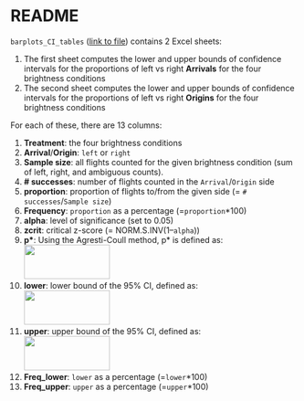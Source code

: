 # README

`barplots_CI_tables` ([link to file](https://github.com/eborsi/finch_brightness_project/blob/main/analysis/raw_data.csv)) contains 2 Excel sheets:
1. The first sheet computes the lower and upper bounds of confidence intervals for the proportions of left vs right **Arrivals** for the four brightness conditions
2. The second sheet computes the lower and upper bounds of confidence intervals for the proportions of left vs right **Origins** for the four brightness conditions

For each of these, there are 13 columns: 
1. **Treatment**: the four brightness conditions
2. **Arrival**/**Origin**: `left` or `right`
3. **Sample size**: all flights counted for the given brightness condition (sum of left, right, and ambiguous counts).
4. **# successes**: number of flights counted in the `Arrival`/`Origin` side
5. **proportion**: proportion of flights to/from the given side (= `# successes`/`Sample size`)
6. **Frequency**: `proportion` as a percentage (=`proportion`\*100)
7. **alpha**: level of significance (set to 0.05)
8. **zcrit**: critical z-score (= NORM.S.INV(1–`alpha`))
9. **p\***: Using the Agresti-Coull method, p\* is defined as:\
     <img src="https://user-images.githubusercontent.com/56667753/221074305-f2867a86-960b-4988-b80b-9b87002eac03.png" width="150" height="60">
10. **lower**: lower bound of the 95% CI, defined as:\
     <img src="https://user-images.githubusercontent.com/56667753/221075181-926316fe-17a5-45e6-b59c-b025728edf62.png" width="150" height="60">
11. **upper**: upper bound of the 95% CI, defined as:\
     <img src="https://user-images.githubusercontent.com/56667753/221074798-6c80ee99-d453-4ebc-9c8b-eec2198da9eb.png" width="150" height="60">
12. **Freq_lower**: `lower` as a percentage (=`lower`\*100)
13. **Freq_upper**: `upper` as a percentage (=`upper`\*100)

